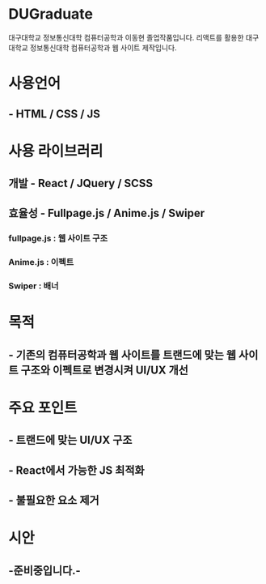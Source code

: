 # DUGraduate
대구대학교 정보통신대학 컴퓨터공학과 이동현 졸업작품입니다.
리액트를 활용한 대구대학교 정보통신대학 컴퓨터공학과 웹 사이트 제작입니다.

# 사용언어
## - HTML / CSS / JS

# 사용 라이브러리
## 개발 - React / JQuery / SCSS
## 효율성 - Fullpage.js / Anime.js / Swiper
### fullpage.js : 웹 사이트 구조 
### Anime.js : 이펙트
### Swiper : 배너

# 목적
## - 기존의 컴퓨터공학과 웹 사이트를  트랜드에 맞는 웹 사이트 구조와 이펙트로 변경시켜 UI/UX 개선

# 주요 포인트
## - 트랜드에 맞는 UI/UX 구조
## - React에서 가능한 JS 최적화
## - 불필요한 요소 제거

# 시안
## -준비중입니다.-
